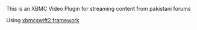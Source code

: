 This is an XBMC Video Plugin for streaming content from pakistani forums

Using [xbmcswift2 framework](http://www.xbmcswift.com/en/latest/)